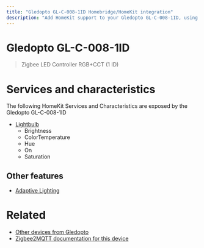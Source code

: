 ```yaml
---
title: "Gledopto GL-C-008-1ID Homebridge/HomeKit integration"
description: "Add HomeKit support to your Gledopto GL-C-008-1ID, using Homebridge, Zigbee2MQTT and homebridge-z2m."
---
```

<!---
This file has been GENERATED using src/docgen/docgen.ts
DO NOT EDIT THIS FILE MANUALLY!
-->
# Gledopto GL-C-008-1ID
> Zigbee LED Controller RGB+CCT (1 ID)


# Services and characteristics
The following HomeKit Services and Characteristics are exposed by
the Gledopto GL-C-008-1ID

* [Lightbulb](../../light.md)
  * Brightness
  * ColorTemperature
  * Hue
  * On
  * Saturation


## Other features
* [Adaptive Lighting](../../light.md)


# Related
* [Other devices from Gledopto](../index.md#gledopto)
* [Zigbee2MQTT documentation for this device](https://www.zigbee2mqtt.io/devices/GL-C-008-1ID.html)